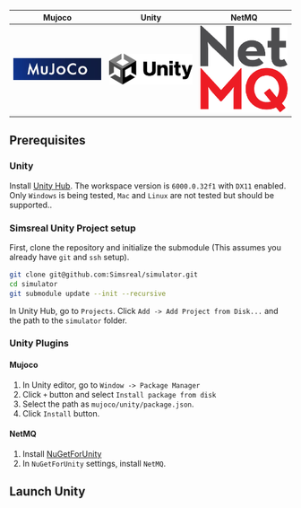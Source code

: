 | Mujoco | Unity | NetMQ |
|:-:|:-:|:-:|
| <a href="https://github.com/google-deepmind/mujoco"><img src="./Assets/src/images.jpg" alt="mujoco" width="300"></a> | <a href="https://mujoco.readthedocs.io/en/stable/unity.html"><img src="./Assets/src/Unity_2021.svg" alt="unity" width="300"></a> | <a href="https://github.com/GlitchEnzo/NuGetForUnity"><img src="./Assets/src/8075215.png" alt="nuget" width="300"></a> |


## Prerequisites

### Unity
Install [Unity Hub](https://unity.com/download). The workspace version is `6000.0.32f1` with `DX11` enabled. Only `Windows` is being tested, `Mac` and `Linux` are not tested but should be supported..

### Simsreal Unity Project setup
First, clone the repository and initialize the submodule (This assumes you already have `git` and `ssh` setup).
```bash
git clone git@github.com:Simsreal/simulator.git
cd simulator
git submodule update --init --recursive
```

In Unity Hub, go to `Projects`. Click `Add -> Add Project from Disk...` and the path to the `simulator` folder.

### Unity Plugins

#### Mujoco
1. In Unity editor, go to `Window -> Package Manager`
2. Click `+` button and select `Install package from disk`
3. Select the path as `mujoco/unity/package.json`.
4. Click `Install` button.

#### NetMQ
1. Install [NuGetForUnity](https://github.com/GlitchEnzo/NuGetForUnity)
2. In `NuGetForUnity` settings, install `NetMQ`.

## Launch Unity
